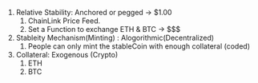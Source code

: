 1. Relative Stability: Anchored or pegged -> $1.00
   1. ChainLink Price Feed.
   2. Set a Function to exchange ETH & BTC -> $$$
2. Stableity Mechanism(Minting) : Alogorithmic(Decentralized)
   1. People can only mint the stableCoin with enough collateral (coded)
3. Collateral: Exogenous (Crypto)
   1. ETH
   2. BTC